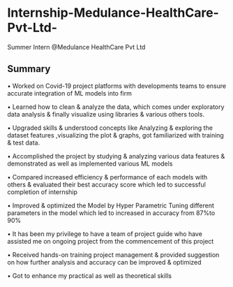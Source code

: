 # Internship-Medulance-HealthCare-Pvt-Ltd-
Summer Intern @Medulance HealthCare Pvt Ltd 

Summary
---------

•	Worked on Covid-19 project platforms with developments teams to ensure accurate integration of ML models into firm 

•	Learned how to clean & analyze the data, which comes under exploratory data analysis & finally visualize using libraries & various others tools. 

•	Upgraded skills & understood concepts like Analyzing & exploring the dataset features ,visualizing the plot & graphs, got familiarized with training & test data.

•	Accomplished the project by studying & analyzing various data features & demonstrated as well as implemented various ML models

•	Compared increased efficiency & performance of each models with others & evaluated their best accuracy score which led to successful completion of internship

•	Improved & optimized the Model by Hyper Parametric Tuning different parameters in the model which led to increased in accuracy from 87%to 90% 

•	It has been my privilege to have a team of project guide who have assisted me on ongoing project from the commencement of this project

•	Received hands-on training project management & provided suggestion on how further analysis and accuracy can be improved & optimized

•	Got to enhance my practical as well as theoretical skills


